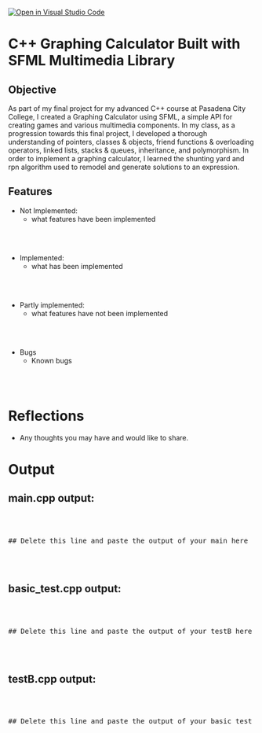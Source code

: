 [![Open in Visual Studio Code](https://classroom.github.com/assets/open-in-vscode-c66648af7eb3fe8bc4f294546bfd86ef473780cde1dea487d3c4ff354943c9ae.svg)](https://classroom.github.com/online_ide?assignment_repo_id=8027954&assignment_repo_type=AssignmentRepo)
# C++ Graphing Calculator Built with SFML Multimedia Library

## Objective
As part of my final project for my advanced C++ course at Pasadena City College, I created a Graphing Calculator using SFML, a simple API for creating games and various multimedia components. In my class, as a progression towards this final project, I developed a thorough understanding of pointers, classes & objects, friend functions & overloading operators, linked lists, stacks & queues, inheritance, and polymorphism. In order to implement a graphing calculator, I learned the shunting yard and rpn algorithm used to remodel and generate solutions to an expression.  

## Features

- Not Implemented:
  - what features have been implemented

<br><br>

- Implemented:
  - what has been implemented

<br><br>

- Partly implemented:
  - what features have not been implemented

<br><br>

- Bugs
  - Known bugs

<br><br>

# Reflections

- Any thoughts you may have and would like to share.


# Output

## main.cpp output:
<pre>
<br/><br/>
## Delete this line and paste the output of your main here
<br/><br/>
</pre>

## basic_test.cpp output:
<pre>
<br/><br/>
## Delete this line and paste the output of your testB here
<br/><br/>
</pre>

## testB.cpp output:
<pre>
<br/><br/>
## Delete this line and paste the output of your basic test here
<br/><br/>
</pre>
